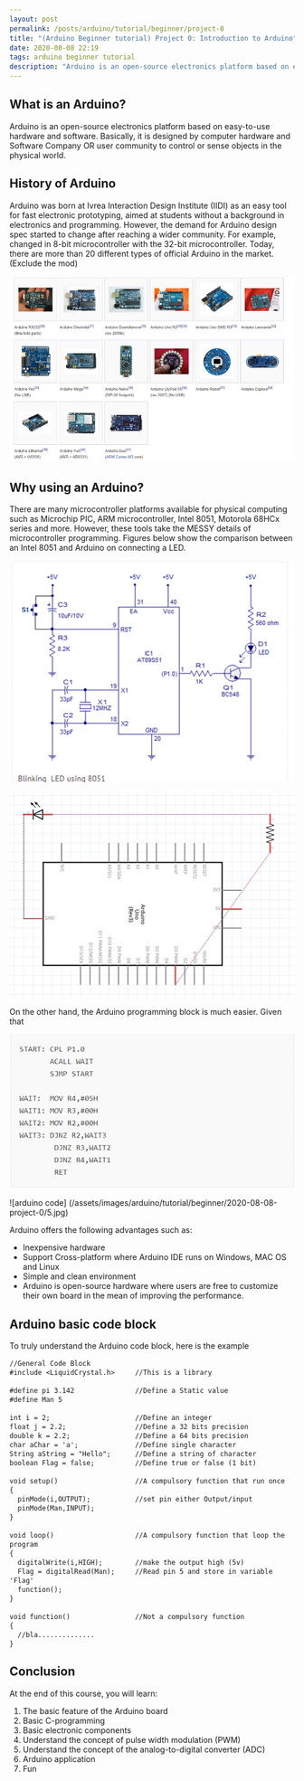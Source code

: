 ```yaml
---
layout: post
permalink: /posts/arduino/tutorial/beginner/project-0
title: "(Arduino Beginner tutorial) Project 0: Introduction to Arduino"
date: 2020-08-08 22:19
tags: arduino beginner tutorial
description: "Arduino is an open-source electronics platform based on easy-to-use hardware and software."
---
```


## What is an Arduino?

Arduino is an open-source electronics platform based on easy-to-use hardware and software. Basically, it is designed by computer hardware and Software Company OR user community to control or sense objects in the physical world.

## History of Arduino

Arduino was born at Ivrea Interaction Design Institute (IIDI) as an easy tool for fast electronic prototyping, aimed at students without a background in electronics and programming. However, the demand for Arduino design spec started to change after reaching a wider community. For example, changed in 8-bit microcontroller with the 32-bit microcontroller. Today, there are more than 20 different types of official Arduino in the market. (Exclude the mod)

![intro](/assets/images/arduino/tutorial/beginner/2020-08-08-project-0/1.jpg)

## Why using an Arduino?

There are many microcontroller platforms available for physical computing such as Microchip PIC, ARM microcontroller, Intel 8051, Motorola 68HCx series and more. However, these tools take the MESSY details of microcontroller programming. Figures below show the comparison between an Intel 8051 and Arduino on connecting a LED.

![schematic](/assets/images/arduino/tutorial/beginner/2020-08-08-project-0/2.jpg)

![Arduino connect](/assets/images/arduino/tutorial/beginner/2020-08-08-project-0/3.jpg)

On the other hand, the Arduino programming block is much easier. Given that

![code](/assets/images/arduino/tutorial/beginner/2020-08-08-project-0/4.jpg)

![arduino code]
(/assets/images/arduino/tutorial/beginner/2020-08-08-project-0/5.jpg)

Arduino offers the following advantages such as:

- Inexpensive hardware
- Support Cross-platform where Arduino IDE runs on Windows, MAC OS and Linux
- Simple and clean environment
- Arduino is open-source hardware where users are free to customize their own board in the mean of improving the performance.

## Arduino basic code block

To truly understand the Arduino code block, here is the example

```arduino
//General Code Block 
#include <LiquidCrystal.h>     //This is a library

#define pi 3.142               //Define a Static value
#define Man 5

int i = 2;                     //Define an integer
float j = 2.2;                 //Define a 32 bits precision
double k = 2.2;                //Define a 64 bits precision
char aChar = 'a';              //Define single character
String aString = "Hello";      //Define a string of character
boolean Flag = false;          //Define true or false (1 bit)

void setup()                   //A compulsory function that run once
{
  pinMode(i,OUTPUT);           //set pin either Output/input
  pinMode(Man,INPUT);
}

void loop()                    //A compulsory function that loop the program
{
  digitalWrite(i,HIGH);        //make the output high (5v)
  Flag = digitalRead(Man);     //Read pin 5 and store in variable 'Flag'  
  function();     
}

void function()                //Not a compulsory function
{
  //bla..............
}
```

## Conclusion

At the end of this course, you will learn:

1. The basic feature of the Arduino board
1. Basic C-programming
1. Basic electronic components
1. Understand the concept of pulse width modulation (PWM)
1. Understand the concept of the analog-to-digital converter (ADC)
1. Arduino application
1. Fun